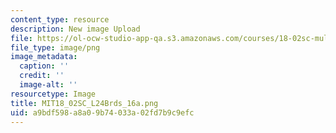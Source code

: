 ```yaml
---
content_type: resource
description: New image Upload
file: https://ol-ocw-studio-app-qa.s3.amazonaws.com/courses/18-02sc-multivariable-calculus-fall-2010/a9bdf598a8a09b74033a02fd7b9c9efc_MIT18_02SC_L24Brds_16a.png
file_type: image/png
image_metadata:
  caption: ''
  credit: ''
  image-alt: ''
resourcetype: Image
title: MIT18_02SC_L24Brds_16a.png
uid: a9bdf598-a8a0-9b74-033a-02fd7b9c9efc
---
```

